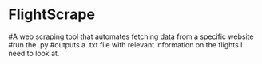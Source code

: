 # FlightScrape
#A web scraping tool that automates fetching data from a specific website
#run the .py 
#outputs a .txt file with relevant information on the flights I need to look at.
